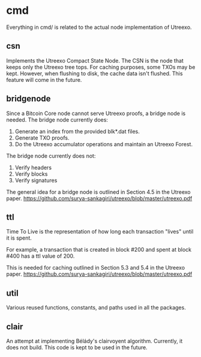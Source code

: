 # cmd

Everything in cmd/ is related to the actual node implementation of Utreexo.

## csn

Implements the Utreexo Compact State Node. The CSN is the node that keeps only
the Utreexo tree tops. For caching purposes, some TXOs may be kept. However, when
flushing to disk, the cache data isn't flushed. This feature will come in the future.

## bridgenode

Since a Bitcoin Core node cannot serve Utreexo proofs, a bridge node is needed.
The bridge node currently does:

1. Generate an index from the provided blk*.dat files.
2. Generate TXO proofs.
3. Do the Utreexo accumulator operations and maintain an Utreexo Forest.

The bridge node currently does not:

1. Verify headers
2. Verify blocks
3. Verify signatures

The general idea for a bridge node is outlined in Section 4.5 in the Utreexo paper.
https://github.com/surya-sankagiri/utreexo/blob/master/utreexo.pdf

## ttl

Time To Live is the representation of how long each transaction "lives" until it is
spent.

For example, a transaction that is created in block #200 and spent at block #400 has
a ttl value of 200.

This is needed for caching outlined in Section 5.3 and 5.4 in the Utreexo paper.
https://github.com/surya-sankagiri/utreexo/blob/master/utreexo.pdf

## util

Various reused functions, constants, and paths used in all the packages.

## clair

An attempt at implementing Bélády's clairvoyent algorithm. Currently, it does not build.
This code is kept to be used in the future.
